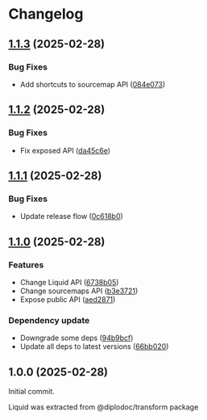 # Changelog

## [1.1.3](https://github.com/diplodoc-platform/liquid/compare/v1.1.2...v1.1.3) (2025-02-28)


### Bug Fixes

* Add shortcuts to sourcemap API ([084e073](https://github.com/diplodoc-platform/liquid/commit/084e07396a649d0cbb02ca1e514c75128d5cb243))

## [1.1.2](https://github.com/diplodoc-platform/liquid/compare/v1.1.1...v1.1.2) (2025-02-28)


### Bug Fixes

* Fix exposed API ([da45c6e](https://github.com/diplodoc-platform/liquid/commit/da45c6e39a47a5dbef8aa1079780b9b2b4d3d2f6))

## [1.1.1](https://github.com/diplodoc-platform/liquid/compare/v1.1.0...v1.1.1) (2025-02-28)


### Bug Fixes

* Update release flow ([0c618b0](https://github.com/diplodoc-platform/liquid/commit/0c618b0dbdfd5b43e661d20d7621ad0a1ab3e151))

## [1.1.0](https://github.com/diplodoc-platform/liquid/compare/v1.0.0...v1.1.0) (2025-02-28)


### Features

* Change Liquid API ([6738b05](https://github.com/diplodoc-platform/liquid/commit/6738b05a528655ee5c173a6628623e187ce38ad9))
* Change sourcemaps API ([b3e3721](https://github.com/diplodoc-platform/liquid/commit/b3e3721c092b7ac5e0034f6b15013b7cab683b3d))
* Expose public API ([aed2871](https://github.com/diplodoc-platform/liquid/commit/aed28710d9cb3fd92e0e2f931d26747662fb67ef))


### Dependency update

* Downgrade some deps ([94b9bcf](https://github.com/diplodoc-platform/liquid/commit/94b9bcf7b3aed38d3f7cef63bef3d881ed3ccdb0))
* Update all deps to latest versions ([66bb020](https://github.com/diplodoc-platform/liquid/commit/66bb020cc92c53f5ac869d22d9900a4354294f50))

## 1.0.0 (2025-02-28)

Initial commit.

Liquid was extracted from @diplodoc/transform package
